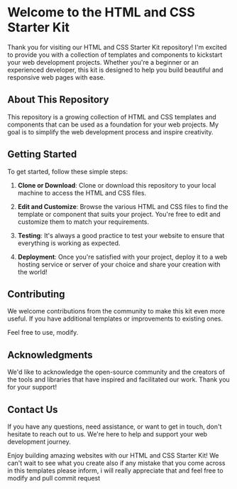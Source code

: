 # Welcome to the HTML and CSS Starter Kit

Thank you for visiting our HTML and CSS Starter Kit repository! I'm excited to provide you with a collection of templates and components to kickstart your web development projects. Whether you're a beginner or an experienced developer, this kit is designed to help you build beautiful and responsive web pages with ease.

## About This Repository

This repository is a growing collection of HTML and CSS templates and components that can be used as a foundation for your web projects. My goal is to simplify the web development process and inspire creativity.

## Getting Started

To get started, follow these simple steps:

1. **Clone or Download**: Clone or download this repository to your local machine to access the HTML and CSS files.

2. **Edit and Customize**: Browse the various HTML and CSS files to find the template or component that suits your project. You're free to edit and customize them to match your requirements.

3. **Testing**: It's always a good practice to test your website to ensure that everything is working as expected.

4. **Deployment**: Once you're satisfied with your project, deploy it to a web hosting service or server of your choice and share your creation with the world!

## Contributing

We welcome contributions from the community to make this kit even more useful. If you have additional templates or improvements to existing ones.

 Feel free to use, modify.

## Acknowledgments

We'd like to acknowledge the open-source community and the creators of the tools and libraries that have inspired and facilitated our work. Thank you for your support!

## Contact Us

If you have any questions, need assistance, or want to get in touch, don't hesitate to reach out to us. We're here to help and support your web development journey.

Enjoy building amazing websites with our HTML and CSS Starter Kit! We can't wait to see what you create also if any mistake that you come across in this templates please inform, i will really appreciate that and  feel free to modify and pull commit request
